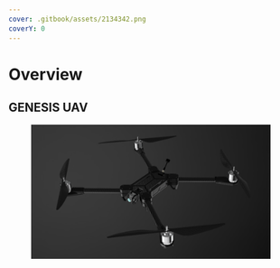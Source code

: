 ```yaml
---
cover: .gitbook/assets/2134342.png
coverY: 0
---
```


# Overview

## GENESIS UAV

<figure><img src=".gitbook/assets/44444443234.png" alt=""><figcaption></figcaption></figure>





